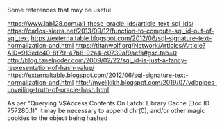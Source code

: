 
Some references that may be useful


https://www.lab128.com/all_these_oracle_ids/article_text_sql_ids/
https://carlos-sierra.net/2013/09/12/function-to-compute-sql_id-out-of-sql_text
https://externaltable.blogspot.com/2012/06/sql-signature-text-normalization-and.html
https://titanwolf.org/Network/Articles/Article?AID=913edc40-8f79-47b8-92a4-c0739af9aefa#gsc.tab=0
http://blog.tanelpoder.com/2009/02/22/sql_id-is-just-a-fancy-representation-of-hash-value/
https://externaltable.blogspot.com/2012/06/sql-signature-text-normalization-and.html
http://mvelikikh.blogspot.com/2019/07/vdbpipes-unveiling-truth-of-oracle-hash.html

As per "Querying V$Access Contents On Latch: Library Cache (Doc ID 757280.1)"
it may be necessary to append chr(0), and/or other magic cookies to the object being hashed



